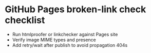 # GitHub Pages broken-link check checklist

- Run htmlproofer or linkchecker against Pages site
- Verify image MIME types and presence
- Add retry/wait after publish to avoid propagation 404s
